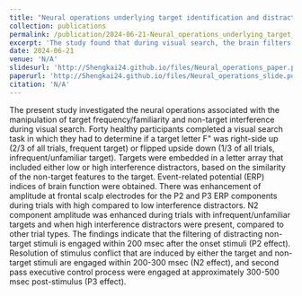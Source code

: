 ```yaml
---
title: "Neural operations underlying target identification and distractor suppression during demanding visual search with letter stimuli(Reviewing)"
collection: publications
permalink: /publication/2024-06-21-Neural_operations_underlying_target_identification_and_distractor_suppression_during_demanding_visual_search_with_letter_stimuli(Editor Decision Made)
excerpt: 'The study found that during visual search, the brain filters distracting non-target stimuli within 200 msec (P2 effect), resolves stimulus conflict within 200-300 msec (N2 effect), and engages in executive control processes at approximately 300-500 msec post-stimulus (P3 effect).'
date: 2024-06-21
venue: 'N/A'
slidesurl: 'http://Shengkai24.github.io/files/Neural_operations_paper.pdf'
paperurl: 'http://Shengkai24.github.io/files/Neural_operations_slide.pdf'
citation: 'N/A'
---
```

The present study investigated the neural operations associated with the manipulation of target frequency/familiarity and non-target interference during visual search. Forty healthy participants completed a visual search task in which they had to determine if a target letter F&quot; was right-side up (2/3 of all trials, frequent target) or flipped upside down (1/3 of all trials, infrequent/unfamiliar target). Targets were embedded in a letter array that included either low or high interference distractors, based on the similarity of the non-target features to the target. Event-related potential (ERP) indices of brain function were obtained. There was enhancement of amplitude at frontal scalp electrodes for the P2 and P3 ERP components during trials with high compared to low interference distractors. N2 component amplitude was enhanced during trials with infrequent/unfamiliar targets and when high interference distractors were present, compared to other trial types. The findings indicate that the filtering of distracting non-target stimuli is engaged within 200 msec after the onset stimuli (P2 effect). Resolution of stimulus conflict that are induced by either the target and non-target stimuli are engaged within 200-300 msec (N2 effect), and second pass executive control process were engaged at approximately 300-500 msec post-stimulus (P3 effect).